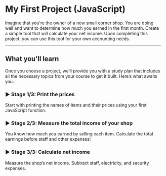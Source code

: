 # My First Project (JavaScript)

Imagine that you're the owner of a new small corner shop. You are doing well and want to determine how much you earned in the first month. Create a simple tool that will calculate your net income.
Upon completing this project, you can use this tool for your own accounting needs.

---

## What you'll learn

Once you choose a project, we’ll provide you with a study plan that includes all the necessary topics from your course to get it built. Here’s what awaits you:

### ▶️ Stage 1/3: Print the prices

Start with printing the names of items and their prices using your first JavaScript function.

### ▶️ Stage 2/3: Measure the total income of your shop

You know how much you earned by selling each item. Calculate the total earnings before staff and other expenses!

### ▶️ Stage 3/3: Calculate net income

Measure the shop’s net income. Subtract staff, electricity, and security expenses.
